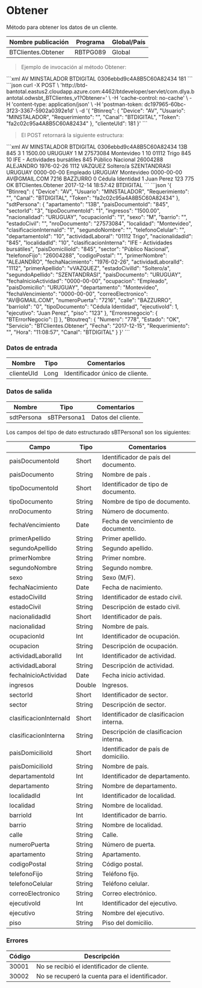 # Obtener 

Método para obtener los datos de un cliente. 

Nombre publicación | Programa | Global/País 
--------- | ----------- | ----------- 
BTClientes.Obtener | RBTPG089 | Global 

> Ejemplo de invocación al método Obtener: 

<code-group> 
<code-block title="XML" active> 
```xml 
<soapenv:Envelope xmlns:soapenv="http://schemas.xmlsoap.org/soap/envelope/" xmlns:bts="http://uy.com.dlya.bantotal/BTSOA/"> 
   <soapenv:Header/> 
   <soapenv:Body> 
      <bts:BTClientes.Obtener> 
         <bts:Btinreq> 
            <bts:Device>AV</bts:Device> 
            <bts:Usuario>MINSTALADOR</bts:Usuario> 
            <bts:Requerimiento></bts:Requerimiento> 
            <bts:Canal>BTDIGITAL</bts:Canal> 
            <bts:Token>0306ebbd9c4A8B5C60A82434</bts:Token> 
         </bts:Btinreq> 
         <bts:clienteUId>181</bts:clienteUId> 
      </bts:BTClientes.Obtener> 
   </soapenv:Body> 
</soapenv:Envelope> 
``` 
</code-block> 

<code-block title="JSON"> 
```json 
curl -X POST \ 
  'http://btd-bantotal.eastus2.cloudapp.azure.com:4462/btdeveloper/servlet/com.dlya.bantotal.odwsbt_BTClientes_v1?Obtener=' \ 
  -H 'cache-control: no-cache' \ 
  -H 'content-type: application/json' \ 
  -H 'postman-token: dc197965-60bc-3f23-3367-5902a0392e1d' \ 
  -d '{ 
	"Btinreq": { 
		"Device": "AV", 
		"Usuario": "MINSTALADOR", 
		"Requerimiento": "", 
		"Canal": "BTDIGITAL", 
		"Token": "fa2c02c95a4A8B5C60A82434" 
	}, 
    "clienteUId": 181 
}' 
``` 
</code-block> 
</code-group> 

> El POST retornará la siguiente estructura: 

<code-group> 
<code-block title="XML" active> 
```xml 
<SOAP-ENV:Envelope xmlns:SOAP-ENV="http://schemas.xmlsoap.org/soap/envelope/" xmlns:xsd="http://www.w3.org/2001/XMLSchema" xmlns:SOAP-ENC="http://schemas.xmlsoap.org/soap/encoding/" xmlns:xsi="http://www.w3.org/2001/XMLSchema-instance"> 
   <SOAP-ENV:Body> 
      <BTClientes.ObtenerResponse xmlns="http://uy.com.dlya.bantotal/BTSOA/"> 
         <Btinreq> 
            <Device>AV</Device> 
            <Usuario>MINSTALADOR</Usuario> 
            <Requerimiento/> 
            <Canal>BTDIGITAL</Canal> 
            <Token>0306ebbd9c4A8B5C60A82434</Token> 
         </Btinreq> 
         <sdtPersona> 
            <apartamento>13B</apartamento> 
            <paisDocumentoId>845</paisDocumentoId> 
            <sectorId>3</sectorId> 
            <tipoDocumentoId>1</tipoDocumentoId> 
            <ingresos>1500.00</ingresos> 
            <nacionalidad>URUGUAY</nacionalidad> 
            <ocupacionId>1</ocupacionId> 
            <sexo>M</sexo> 
            <barrio/> 
            <estadoCivil/> 
            <nroDocumento>27573084</nroDocumento> 
            <localidad>Montevideo</localidad> 
            <clasificacionInternaId>1</clasificacionInternaId> 
            <segundoNombre/> 
            <telefonoCelular/> 
            <departamentoId>10</departamentoId> 
            <actividadLaboral>01112 Trigo</actividadLaboral> 
            <nacionalidadId>845</nacionalidadId> 
            <localidadId>10</localidadId> 
            <clasificacionInterna>IFE - Actividades bursátiles</clasificacionInterna> 
            <paisDomicilioId>845</paisDomicilioId> 
            <sector>Público Nacional</sector> 
            <telefonoFijo>26004288</telefonoFijo> 
            <codigoPostal/> 
            <primerNombre>ALEJANDRO</primerNombre> 
            <fechaNacimiento>1976-02-26</fechaNacimiento> 
            <actividadLaboralId>1112</actividadLaboralId> 
            <primerApellido>VAZQUEZ</primerApellido> 
            <estadoCivilId>Soltero/a</estadoCivilId> 
            <segundoApellido>SZENTANDRASI</segundoApellido> 
            <paisDocumento>URUGUAY</paisDocumento> 
            <fechaInicioActividad>0000-00-00</fechaInicioActividad> 
            <ocupacion>Empleado</ocupacion> 
            <paisDomicilio>URUGUAY</paisDomicilio> 
            <departamento>Montevideo</departamento> 
            <fechaVencimiento>0000-00-00</fechaVencimiento> 
            <correoElectronico>AV@GMAIL.COM</correoElectronico> 
            <numeroPuerta>7216</numeroPuerta> 
            <calle>BAZZURRO</calle> 
            <barrioId>0</barrioId> 
            <tipoDocumento>Cédula Identidad</tipoDocumento> 
			<bts:ejecutivoId>1</bts:ejecutivoId> 
			<bts:ejecutivo>Juan Perez</bts:ejecutivo> 
			<bts:piso>123</bts:piso>			 
         </sdtPersona> 
         <Erroresnegocio></Erroresnegocio> 
         <Btoutreq> 
            <Numero>775</Numero> 
            <Estado>OK</Estado> 
            <Servicio>BTClientes.Obtener</Servicio> 
            <Fecha>2017-12-14</Fecha> 
            <Requerimiento/> 
            <Hora>18:57:42</Hora> 
            <Canal>BTDIGITAL</Canal> 
         </Btoutreq> 
      </BTClientes.ObtenerResponse> 
   </SOAP-ENV:Body> 
</SOAP-ENV:Envelope> 
``` 
</code-block> 

<code-block title="JSON"> 
```json 
'{ 
	"Btinreq": { 
		"Device": "AV", 
		"Usuario": "MINSTALADOR", 
		"Requerimiento": "", 
		"Canal": "BTDIGITAL", 
		"Token": "fa2c02c95a4A8B5C60A82434" 
	}, 
    "sdtPersona": { 
        "apartamento": "13B", 
        "paisDocumentoId": "845", 
        "sectorId": "3", 
        "tipoDocumentoId": "1", 
        "ingresos": "1500.00", 
        "nacionalidad": "URUGUAY", 
        "ocupacionId": "1", 
        "sexo": "M", 
        "barrio": "", 
        "estadoCivil": "", 
        "nroDocumento": "27573084", 
        "localidad": "Montevideo", 
        "clasificacionInternaId": "1", 
        "segundoNombre": "", 
        "telefonoCelular": "", 
        "departamentoId": "10", 
        "actividadLaboral": "01112 Trigo", 
        "nacionalidadId": "845", 
        "localidadId": "10", 
        "clasificacionInterna": "IFE - Actividades bursátiles", 
        "paisDomicilioId": "845", 
        "sector": "Público Nacional", 
        "telefonoFijo": "26004288", 
        "codigoPostal": "", 
        "primerNombre": "ALEJANDRO", 
        "fechaNacimiento": "1976-02-26", 
        "actividadLaboralId": "1112", 
        "primerApellido": "vVAZQUEZ", 
        "estadoCivilId": "Soltero/a", 
        "segundoApellido": "SZENTANDRASI", 
        "paisDocumento": "URUGUAY", 
        "fechaInicioActividad": "0000-00-00", 
        "ocupacion": "Empleado", 
        "paisDomicilio": "URUGUAY", 
        "departamento": "Montevideo", 
        "fechaVencimiento": "0000-00-00", 
        "correoElectronico": "AV@GMAIL.COM", 
        "numeroPuerta": "7216", 
        "calle": "BAZZURRO", 
        "barrioId": "0", 
        "tipoDocumento": "Cédula Identidad", 
		"ejecutivoId": 1, 
		"ejecutivo": "Juan Perez", 
		"piso": "123" 
    }, 
    "Erroresnegocio": { 
        "BTErrorNegocio": [] 
    }, 
    "Btoutreq": { 
        "Numero": "778", 
        "Estado": "OK", 
        "Servicio": "BTClientes.Obtener", 
        "Fecha": "2017-12-15", 
        "Requerimiento": "", 
        "Hora": "11:08:57", 
        "Canal": "BTDIGITAL" 
    } 
}' 
``` 
</code-block> 
</code-group> 

### Datos de entrada 

Nombre | Tipo | Comentarios 
--------- | ----------- | ----------- 
clienteUId | Long | Identificador único de cliente. 

### Datos de salida 

Nombre | Tipo | Comentarios 
--------- | ----------- | ----------- 
sdtPersona | sBTPersona1 | Datos del cliente. 

Los campos del tipo de dato estructurado sBTPersona1 son los siguientes: 

Campo | Tipo | Comentarios 
--------- | ----------- | ----------- 
paisDocumentoId | Short | Identificador de país del documento. 
paisDocumento | String | Nombre de país . 
tipoDocumentoId | Short | Identificador de tipo de documento. 
tipoDocumento | String | Nombre de tipo de documento. 
nroDocumento | String | Número de documento. 
fechaVencimiento | Date | Fecha de vencimiento de documento. 
primerApellido | String | Primer apellido. 
segundoApellido | String | Segundo apellido. 
primerNombre | String | Primer nombre. 
segundoNombre | String | Segundo nombre. 
sexo | String | Sexo (M/F). 
fechaNacimiento | Date | Fecha de nacimiento. 
estadoCivilId | String | Identificador de estado civil. 
estadoCivil | String | Descripción de estado civil. 
nacionalidadId | Short | Identificador de país. 
nacionalidad | String | Nombre de país. 
ocupacionId | Int | Identificador de ocupación. 
ocupacion | String | Descripción de ocupación. 
actividadLaboralId | Int | Identificador de actividad. 
actividadLaboral | String | Descripción de actividad. 
fechaInicioActividad | Date | Fecha inicio actividad. 
ingresos | Double | Ingresos. 
sectorId | Short | Identificador de sector. 
sector | String | Descripción de sector. 
clasificacionInternaId | Short | Identificador de clasificacion interna. 
clasificacionInterna | String | Descripción de clasificacion interna. 
paisDomicilioId | Short | Identificador de país de domicilio. 
paisDomicilioId | String | Nombre de país. 
departamentoId | Int | Identificador de departamento. 
departamento | String | Nombre de departamento. 
localidadId | Int | Identificador de localidad. 
localidad | String | Nombre de localidad. 
barrioId | Int | Identificador de barrio. 
barrio | String | Nombre de localidad. 
calle | String | Calle. 
numeroPuerta | String | Número de puerta. 
apartamento | String | Apartamento. 
codigoPostal | String | Código postal. 
telefonoFijo | String | Teléfono fijo. 
telefonoCelular | String | Teléfono celular. 
correoElectronico | String | Correo electrónico. 
ejecutivoId | Int | Identificador del ejecutivo. 
ejecutivo | String | Nombre del ejecutivo. 
piso | String | Piso del domicilio. 

### Errores 

Código | Descripción 
--------- | ----------- 
30001 | No se recibió el identificador de cliente. 
30002 | No se recuperó la cuenta para el identificador. 

 
